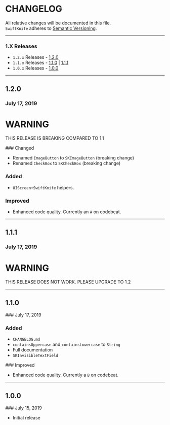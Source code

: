 # CHANGELOG

All relative changes will be documented in this file. \
`SwiftKnife` adheres to [Semantic Versioning](https://semver.org).

*** 

### 1.X Releases
- `1.2.x` Releases - [1.2.0](#120)
- `1.1.x` Releases - [1.1.0](#110)  | [1.1.1](#111)
- `1.0.x` Releases - [1.0.0](#100)

***

## 1.2.0
### July 17, 2019

# WARNING
THIS RELEASE IS BREAKING COMPARED TO 1.1

### Changed

- Renamed `ImageButton` to `SKImageButton` (breaking change)
- Renamed `CheckBox` to `SKCheckBox` (breaking change)

### Added

- `UIScreen+SwiftKnife` helpers.

### Improved

- Enhanced code quality. Currently an `A` on codebeat.

***

## 1.1.1 
### July 17, 2019

# WARNING
THIS RELEASE DOES NOT WORK. PLEASE UPGRADE TO 1.2

***

## 1.1.0
### July 17, 2019

### Added

- `CHANGELOG.md`
- `containsUppercase` and `containsLowercase` to `String`
- Full documentation
- `SKInvisibleTextField`

### Improved

- Enhanced code quality. Currently a `B` on codebeat.

***

## 1.0.0
### July 15, 2019

* Initial release
